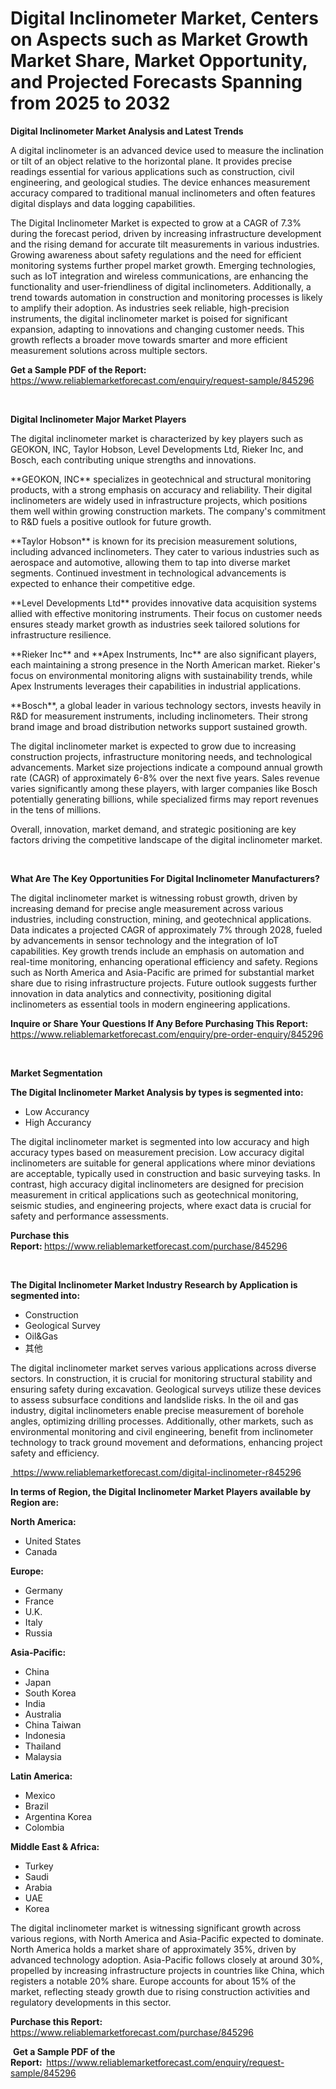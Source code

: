 <p><h1>Digital Inclinometer Market, Centers on Aspects such as Market Growth Market Share, Market Opportunity, and Projected Forecasts Spanning from 2025 to 2032</h1></p><p><strong>Digital Inclinometer Market Analysis and Latest Trends</strong></p>
<p><p>A digital inclinometer is an advanced device used to measure the inclination or tilt of an object relative to the horizontal plane. It provides precise readings essential for various applications such as construction, civil engineering, and geological studies. The device enhances measurement accuracy compared to traditional manual inclinometers and often features digital displays and data logging capabilities.</p><p>The Digital Inclinometer Market is expected to grow at a CAGR of 7.3% during the forecast period, driven by increasing infrastructure development and the rising demand for accurate tilt measurements in various industries. Growing awareness about safety regulations and the need for efficient monitoring systems further propel market growth. Emerging technologies, such as IoT integration and wireless communications, are enhancing the functionality and user-friendliness of digital inclinometers. Additionally, a trend towards automation in construction and monitoring processes is likely to amplify their adoption. As industries seek reliable, high-precision instruments, the digital inclinometer market is poised for significant expansion, adapting to innovations and changing customer needs. This growth reflects a broader move towards smarter and more efficient measurement solutions across multiple sectors.</p></p>
<p><strong>Get a Sample PDF of the Report:&nbsp;</strong> <a href="https://www.reliablemarketforecast.com/enquiry/request-sample/845296?utm_campaign=1888&utm_medium=2&utm_source=Github&utm_content=ia&utm_term=16042025&utm_id=digital-inclinometer">https://www.reliablemarketforecast.com/enquiry/request-sample/845296</a></p>
<p>&nbsp;</p>
<p><strong>Digital Inclinometer Major Market Players</strong></p>
<p><p>The digital inclinometer market is characterized by key players such as GEOKON, INC, Taylor Hobson, Level Developments Ltd, Rieker Inc, and Bosch, each contributing unique strengths and innovations.</p><p>**GEOKON, INC** specializes in geotechnical and structural monitoring products, with a strong emphasis on accuracy and reliability. Their digital inclinometers are widely used in infrastructure projects, which positions them well within growing construction markets. The company's commitment to R&D fuels a positive outlook for future growth.</p><p>**Taylor Hobson** is known for its precision measurement solutions, including advanced inclinometers. They cater to various industries such as aerospace and automotive, allowing them to tap into diverse market segments. Continued investment in technological advancements is expected to enhance their competitive edge.</p><p>**Level Developments Ltd** provides innovative data acquisition systems allied with effective monitoring instruments. Their focus on customer needs ensures steady market growth as industries seek tailored solutions for infrastructure resilience.</p><p>**Rieker Inc** and **Apex Instruments, Inc** are also significant players, each maintaining a strong presence in the North American market. Rieker's focus on environmental monitoring aligns with sustainability trends, while Apex Instruments leverages their capabilities in industrial applications.</p><p>**Bosch**, a global leader in various technology sectors, invests heavily in R&D for measurement instruments, including inclinometers. Their strong brand image and broad distribution networks support sustained growth.</p><p>The digital inclinometer market is expected to grow due to increasing construction projects, infrastructure monitoring needs, and technological advancements. Market size projections indicate a compound annual growth rate (CAGR) of approximately 6-8% over the next five years. Sales revenue varies significantly among these players, with larger companies like Bosch potentially generating billions, while specialized firms may report revenues in the tens of millions.</p><p>Overall, innovation, market demand, and strategic positioning are key factors driving the competitive landscape of the digital inclinometer market.</p></p>
<p>&nbsp;</p>
<p><strong>What Are The Key Opportunities For Digital Inclinometer Manufacturers?</strong></p>
<p><p>The digital inclinometer market is witnessing robust growth, driven by increasing demand for precise angle measurement across various industries, including construction, mining, and geotechnical applications. Data indicates a projected CAGR of approximately 7% through 2028, fueled by advancements in sensor technology and the integration of IoT capabilities. Key growth trends include an emphasis on automation and real-time monitoring, enhancing operational efficiency and safety. Regions such as North America and Asia-Pacific are primed for substantial market share due to rising infrastructure projects. Future outlook suggests further innovation in data analytics and connectivity, positioning digital inclinometers as essential tools in modern engineering applications.</p></p>
<p><strong>Inquire or Share Your Questions If Any Before Purchasing This Report:</strong> <a href="https://www.reliablemarketforecast.com/enquiry/pre-order-enquiry/845296?utm_campaign=1888&utm_medium=2&utm_source=Github&utm_content=ia&utm_term=16042025&utm_id=digital-inclinometer">https://www.reliablemarketforecast.com/enquiry/pre-order-enquiry/845296</a></p>
<p>&nbsp;</p>
<p><strong>Market Segmentation</strong></p>
<p><strong>The Digital Inclinometer Market Analysis by types is segmented into:</strong></p>
<p><ul><li>Low Accurancy</li><li>High Accurancy</li></ul></p>
<p><p>The digital inclinometer market is segmented into low accuracy and high accuracy types based on measurement precision. Low accuracy digital inclinometers are suitable for general applications where minor deviations are acceptable, typically used in construction and basic surveying tasks. In contrast, high accuracy digital inclinometers are designed for precision measurement in critical applications such as geotechnical monitoring, seismic studies, and engineering projects, where exact data is crucial for safety and performance assessments.</p></p>
<p><strong>Purchase this Report:&nbsp;</strong><a href="https://www.reliablemarketforecast.com/purchase/845296?utm_campaign=1888&utm_medium=2&utm_source=Github&utm_content=ia&utm_term=16042025&utm_id=digital-inclinometer">https://www.reliablemarketforecast.com/purchase/845296</a></p>
<p>&nbsp;</p>
<p><strong>The Digital Inclinometer Market Industry Research by Application is segmented into:</strong></p>
<p><ul><li>Construction</li><li>Geological Survey</li><li>Oil&Gas</li><li>其他</li></ul></p>
<p><p>The digital inclinometer market serves various applications across diverse sectors. In construction, it is crucial for monitoring structural stability and ensuring safety during excavation. Geological surveys utilize these devices to assess subsurface conditions and landslide risks. In the oil and gas industry, digital inclinometers enable precise measurement of borehole angles, optimizing drilling processes. Additionally, other markets, such as environmental monitoring and civil engineering, benefit from inclinometer technology to track ground movement and deformations, enhancing project safety and efficiency.</p></p>
<p><a href="https://www.reliablemarketforecast.com/digital-inclinometer-r845296?utm_campaign=1888&utm_medium=2&utm_source=Github&utm_content=ia&utm_term=16042025&utm_id=digital-inclinometer">&nbsp;https://www.reliablemarketforecast.com/digital-inclinometer-r845296</a></p>
<p><strong>In terms of Region, the Digital Inclinometer Market Players available by Region are:</strong></p>
<p>
    <p> <strong> North America: </strong>
        <ul>
            <li>United States</li>
            <li>Canada</li>
        </ul>
        </p> 
    <p> <strong> Europe: </strong>
        <ul>
            <li>Germany</li>
            <li>France</li>
            <li>U.K.</li>
            <li>Italy</li>
            <li>Russia</li>
        </ul>
        </p> 
    <p> <strong> Asia-Pacific: </strong>
        <ul>
            <li>China</li>
            <li>Japan</li>
            <li>South Korea</li>
            <li>India</li>
            <li>Australia</li>
            <li>China Taiwan</li>
            <li>Indonesia</li>
            <li>Thailand</li>
            <li>Malaysia</li>
        </ul>
        </p> 
    <p> <strong> Latin America: </strong>
        <ul>
            <li>Mexico</li>
            <li>Brazil</li>
            <li>Argentina Korea</li>
            <li>Colombia</li>
        </ul>
        </p> 
    <p> <strong> Middle East & Africa: </strong>
        <ul>
            <li>Turkey</li>
            <li>Saudi</li>
            <li>Arabia</li>
            <li>UAE</li>
            <li>Korea</li>
        </ul>
    </p>
    </p>
<p><p>The digital inclinometer market is witnessing significant growth across various regions, with North America and Asia-Pacific expected to dominate. North America holds a market share of approximately 35%, driven by advanced technology adoption. Asia-Pacific follows closely at around 30%, propelled by increasing infrastructure projects in countries like China, which registers a notable 20% share. Europe accounts for about 15% of the market, reflecting steady growth due to rising construction activities and regulatory developments in this sector.</p></p>
<p><strong>Purchase this Report: </strong><a href="https://www.reliablemarketforecast.com/purchase/845296?utm_campaign=1888&utm_medium=2&utm_source=Github&utm_content=ia&utm_term=16042025&utm_id=digital-inclinometer">https://www.reliablemarketforecast.com/purchase/845296</a></p>
<p>&nbsp;<strong>Get a Sample PDF of the Report:&nbsp;&nbsp;</strong><a href="https://www.reliablemarketforecast.com/enquiry/request-sample/845296?utm_campaign=1888&utm_medium=2&utm_source=Github&utm_content=ia&utm_term=16042025&utm_id=digital-inclinometer">https://www.reliablemarketforecast.com/enquiry/request-sample/845296</a></p>
<p><strong></strong></p>
<p><p></p><p></p><p></p></p>